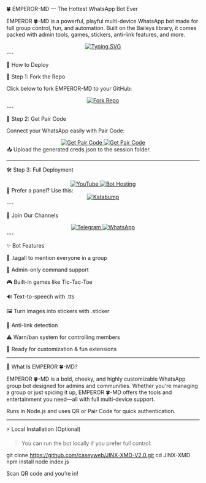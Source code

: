 

🍀 EMPEROR-MD — The Hottest WhatsApp Bot Ever



EMPEROR 🍀-MD is a powerful, playful multi-device WhatsApp bot made for full group control, fun, and automation. Built on the Baileys library, it comes packed with admin tools, games, stickers, anti-link features, and more.

<div align="center"> 
  <a href="https://git.io/typing-svg"> 
    <img src="https://readme-typing-svg.demolab.com?font=Ribeye&size=50&pause=1000&color=f72585&center=true&width=910&height=100&lines=EMPEROR-MD;HOTTEST+Multi-Device+Bot;Made+For+Fun+%26+Group+Control" alt="Typing SVG" />
  </a> 
</div>
---

🚀 How to Deploy

🔁 Step 1: Fork the Repo

Click below to fork EMPEROR-MD to your GitHub:

<div align="center">
  <a href="https://github.com/caseyweb/JINX-XMD-V2.0/fork">
    <img src="https://img.shields.io/badge/Fork-This+Repo-blue?style=for-the-badge" alt="Fork Repo"/>
  </a>
</div>
---

🔑 Step 2: Get Pair Code

Connect your WhatsApp easily with Pair Code:

<div align="center">
  <a href="https://replit.com/@DGXeon/Xeon-PairCode?v=1" target="_blank">
    <img src="https://img.shields.io/badge/GET%20PAIR%20CODE-Replit-success?style=for-the-badge" alt="Get Pair Code"/>
  </a>
  <a href="https://knight-bot-paircode.onrender.com" target="_blank">
    <img src="https://img.shields.io/badge/GET%20PAIR%20CODE-Quick%20Web-red?style=for-the-badge" alt="Get Pair Code"/>
  </a>
</div>📥 Upload the generated creds.json to the session folder.


---

🛠️ Step 3: Full Deployment

<div align="center">
  <a href="https://youtu.be/-oz_u1iMgf8">
    <img src="https://img.shields.io/badge/Deploy%20Tutorial-YouTube-red?style=for-the-badge&logo=youtube" alt="YouTube"/>
  </a>
  <a href="https://bot-hosting.net/?aff=1068419752923508776">
    <img src="https://img.shields.io/badge/Deploy%20Bot-Hosting-green?style=for-the-badge" alt="Bot Hosting"/>
  </a>
</div>🔧 Prefer a panel? Use this:

<div align="center">
<a href="https://dashboard.katabump.com/auth/login#d6b7d6" target="_blank">
  <img src="https://img.shields.io/badge/Katabump%20Panel-Login-purple?style=for-the-badge&logo=server" alt="Katabump"/>
</a>
</div>
---

👥 Join Our Channels

<div align="center">
  <a href="https://t.me/spacextech1">
    <img src="https://img.shields.io/badge/Telegram-Group-blue?style=for-the-badge&logo=telegram" alt="Telegram"/>
  </a>
  <a href="https://whatsapp.com/channel/0029Vb9vh8FFCCoMRalpKU0X">
    <img src="https://img.shields.io/badge/WhatsApp-Channel-green?style=for-the-badge&logo=whatsapp" alt="WhatsApp"/>
  </a>
</div>
---

✨ Bot Features

👥 .tagall to mention everyone in a group

🔐 Admin-only command support

🎮 Built-in games like Tic-Tac-Toe

🔊 Text-to-speech with .tts

🖼️ Turn images into stickers with .sticker

🚫 Anti-link detection

⚠️ Warn/ban system for controlling members

🤖 Ready for customization & fun extensions



---

🧠 What Is EMPEROR 🍀-MD?

EMPEROR 🍀-MD is a bold, cheeky, and highly customizable WhatsApp group bot designed for admins and communities. Whether you're managing a group or just spicing it up, EMPEROR 🍀-MD offers the tools and entertainment you need—all with full multi-device support.

Runs in Node.js and uses QR or Pair Code for quick authentication.


---

⚡ Local Installation (Optional)

> You can run the bot locally if you prefer full control:



git clone https://github.com/caseyweb/JINX-XMD-V2.0.git
cd JINX-XMD
npm install
node index.js

Scan QR code and you’re in!


